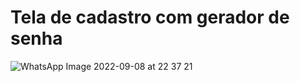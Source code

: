 <h1>Tela de cadastro com gerador de senha</h1>

![WhatsApp Image 2022-09-08 at 22 37 21](https://user-images.githubusercontent.com/88587000/189254492-3064b728-ef08-4899-aba5-c0a15b6ed00c.jpeg)
